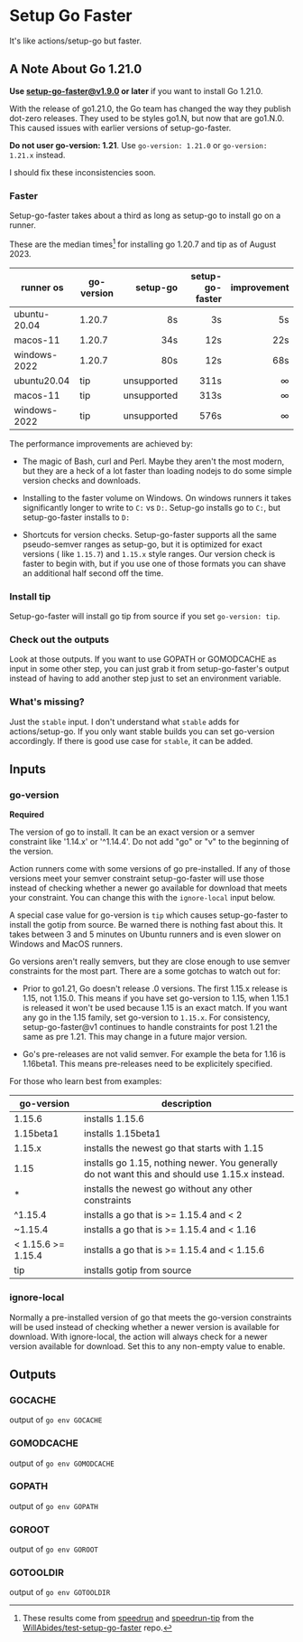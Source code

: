 # Setup Go Faster

It's like actions/setup-go but faster.

## A Note About Go 1.21.0

**Use setup-go-faster@v1.9.0 or later** if you want to install Go 1.21.0.

With the release of go1.21.0, the Go team has changed the way they publish
dot-zero releases. They used to be styles go1.N, but now that are go1.N.0. This
caused issues with earlier versions of setup-go-faster.

**Do not user go-version: 1.21**. Use `go-version: 1.21.0`
or `go-version: 1.21.x` instead.

I should fix these inconsistencies soon.

### Faster

Setup-go-faster takes about a third as long as setup-go to install go on a
runner.

These are the median times[^perf-note] for installing go 1.20.7 and tip as of
August 2023.

| runner os    | go-version |    setup-go | setup-go-faster | improvement |
|--------------|------------|------------:|----------------:|------------:|
| ubuntu-20.04 | 1.20.7     |          8s |              3s |          5s |
| macos-11     | 1.20.7     |         34s |             12s |         22s |
| windows-2022 | 1.20.7     |         80s |             12s |         68s |
| ubuntu20.04  | tip        | unsupported |            311s |           ∞ |
| macos-11     | tip        | unsupported |            313s |           ∞ |
| windows-2022 | tip        | unsupported |            576s |           ∞ |

The performance improvements are achieved by:

- The magic of Bash, curl and Perl. Maybe they aren't the most modern, but they
  are a heck of a lot faster than loading nodejs to do some simple version
  checks and downloads.

- Installing to the faster volume on Windows. On windows runners it takes
  significantly longer to write to `C:` vs
  `D:`. Setup-go installs go to `C:`, but setup-go-faster installs to `D:`

- Shortcuts for version checks. Setup-go-faster supports all the same
  pseudo-semver ranges as setup-go, but it is optimized for exact versions (
  like `1.15.7`) and `1.15.x` style ranges. Our version check is faster to begin
  with, but if you use one of those formats you can shave an additional half
  second off the time.

### Install tip

Setup-go-faster will install go tip from source if you set `go-version: tip`.

### Check out the outputs

Look at those outputs. If you want to use GOPATH or GOMODCACHE as input in some
other step, you can just grab it from setup-go-faster\'s output instead of
having to add another step just to set an environment variable.

### What\'s missing?

Just the `stable` input. I don\'t understand what `stable` adds for
actions/setup-go. If you only want stable builds you can set go-version
accordingly. If there is good use case for `stable`, it can be added.

<!--- start generated --->

## Inputs

### go-version

__Required__

The version of go to install. It can be an exact version or a semver constraint like '1.14.x' or '^1.14.4'.
Do not add "go" or "v" to the beginning of the version.

Action runners come with some versions of go pre-installed. If any of those versions meet your semver constraint
setup-go-faster will use those instead of checking whether a newer go available for download that meets your
constraint. You can change this with the `ignore-local` input below.

A special case value for go-version is `tip` which causes setup-go-faster to install the gotip from source. Be
warned there is nothing fast about this. It takes between 3 and 5 minutes on Ubuntu runners and is even slower
on Windows and MacOS runners.

Go versions aren't really semvers, but they are close enough to use semver constraints for the most part.
There are a some gotchas to watch out for:

- Prior to go1.21, Go doesn't release .0 versions. The first 1.15.x release is 1.15, not 1.15.0. This means if you 
  have set go-version to 1.15, when 1.15.1 is released it won't be used because 1.15 is an exact match. If you
  want any go in the 1.15 family, set go-version to `1.15.x`. For consistency, setup-go-faster@v1 continues to
  handle constraints for post 1.21 the same as pre 1.21. This may change in a future major version.

- Go's pre-releases are not valid semver. For example the beta for 1.16 is 1.16beta1. This means pre-releases
  need to be explicitely specified.

For those who learn best from examples:

| go-version         | description                                                                                    |
|--------------------|------------------------------------------------------------------------------------------------|
| 1.15.6             | installs 1.15.6                                                                                |
| 1.15beta1          | installs 1.15beta1                                                                             |
| 1.15.x             | installs the newest go that starts with 1.15                                                   |
| 1.15               | installs go 1.15, nothing newer. You generally do not want this and should use 1.15.x instead. |
| *                  | installs the newest go without any other constraints                                           |
| ^1.15.4            | installs a go that is >= 1.15.4 and < 2                                                        |
| ~1.15.4            | installs a go that is >= 1.15.4 and < 1.16                                                     |
| < 1.15.6 >= 1.15.4 | installs a go that is >= 1.15.4 and < 1.15.6                                                   |
| tip                | installs gotip  from source                                                                    |


### ignore-local

Normally a pre-installed version of go that meets the go-version constraints will be used instead
of checking whether a newer version is available for download. With ignore-local, the
action will always check for a newer version available for download. Set this to any non-empty value
to enable.


## Outputs

### GOCACHE

output of `go env GOCACHE`

### GOMODCACHE

output of `go env GOMODCACHE`

### GOPATH

output of `go env GOPATH`

### GOROOT

output of `go env GOROOT`

### GOTOOLDIR

output of `go env GOTOOLDIR`
<!--- end generated --->

[^perf-note]: These results come
from [speedrun](https://github.com/WillAbides/test-setup-go-faster/blob/main/.github/workflows/speedrun.yml)
and [speedrun-tip](https://github.com/WillAbides/test-setup-go-faster/blob/main/.github/workflows/speedrun-tip.yml)
from
the [WillAbides/test-setup-go-faster](https://github.com/WillAbides/test-setup-go-faster)
repo.

